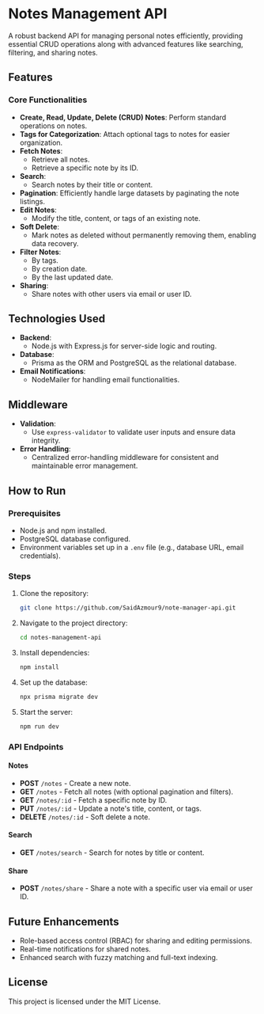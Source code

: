 # Notes Management API

A robust backend API for managing personal notes efficiently, providing essential CRUD operations along with advanced features like searching, filtering, and sharing notes.

## Features

### Core Functionalities
- **Create, Read, Update, Delete (CRUD) Notes**: Perform standard operations on notes.
- **Tags for Categorization**: Attach optional tags to notes for easier organization.
- **Fetch Notes**:
  - Retrieve all notes.
  - Retrieve a specific note by its ID.
- **Search**:
  - Search notes by their title or content.
- **Pagination**: Efficiently handle large datasets by paginating the note listings.
- **Edit Notes**:
  - Modify the title, content, or tags of an existing note.
- **Soft Delete**:
  - Mark notes as deleted without permanently removing them, enabling data recovery.
- **Filter Notes**:
  - By tags.
  - By creation date.
  - By the last updated date.
- **Sharing**:
  - Share notes with other users via email or user ID.

## Technologies Used

- **Backend**:
  - Node.js with Express.js for server-side logic and routing.
- **Database**:
  - Prisma as the ORM and PostgreSQL as the relational database.
- **Email Notifications**:
  - NodeMailer for handling email functionalities.

## Middleware

- **Validation**:
  - Use `express-validator` to validate user inputs and ensure data integrity.
- **Error Handling**:
  - Centralized error-handling middleware for consistent and maintainable error management.

## How to Run

### Prerequisites
- Node.js and npm installed.
- PostgreSQL database configured.
- Environment variables set up in a `.env` file (e.g., database URL, email credentials).

### Steps
1. Clone the repository:
   ```bash
   git clone https://github.com/SaidAzmour9/note-manager-api.git
   ```
2. Navigate to the project directory:
   ```bash
   cd notes-management-api
   ```
3. Install dependencies:
   ```bash
   npm install
   ```
4. Set up the database:
   ```bash
   npx prisma migrate dev
   ```
5. Start the server:
   ```bash
   npm run dev
   ```

### API Endpoints

#### Notes
- **POST** `/notes` - Create a new note.
- **GET** `/notes` - Fetch all notes (with optional pagination and filters).
- **GET** `/notes/:id` - Fetch a specific note by ID.
- **PUT** `/notes/:id` - Update a note's title, content, or tags.
- **DELETE** `/notes/:id` - Soft delete a note.

#### Search
- **GET** `/notes/search` - Search for notes by title or content.

#### Share
- **POST** `/notes/share` - Share a note with a specific user via email or user ID.

## Future Enhancements
- Role-based access control (RBAC) for sharing and editing permissions.
- Real-time notifications for shared notes.
- Enhanced search with fuzzy matching and full-text indexing.

## License
This project is licensed under the MIT License.

